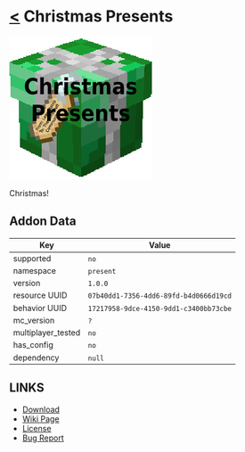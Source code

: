 # [<](../README.md) Christmas Presents

![alt](pack_icon.png)

Christmas!

## Addon Data

| Key                | Value    |
|--------------------|----------|
| supported          | `no` |
| namespace          | `present` |
| version            | `1.0.0 ` |
| resource UUID            | `07b40dd1-7356-4dd6-89fd-b4d0666d19cd` |
| behavior UUID            | `17217958-9dce-4150-9dd1-c3400bb73cbe` |
| mc_version         | `?` |
| multiplayer_tested | `no`     |
| has_config         | `no`     |
| dependency         | `null`   |

## LINKS
- [Download](https://mcpedl.com/christmas-presents-addon/)
- [Wiki Page](https://github.com/legopitstop/addons/wiki/Christmas_Presents)
- [License](https://legopitstop.weebly.com/license.html)
- [Bug Report](https://github.com/legopitstop/addons/issues)